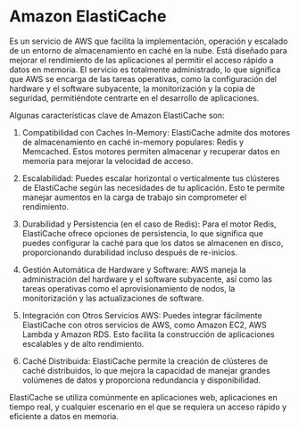 # Amazon ElastiCache

Es un servicio de AWS que facilita la implementación, operación y escalado de un entorno de almacenamiento en caché en la nube. Está diseñado para mejorar el rendimiento de las aplicaciones al permitir el acceso rápido a datos en memoria. El servicio es totalmente administrado, lo que significa que AWS se encarga de las tareas operativas, como la configuración del hardware y el software subyacente, la monitorización y la copia de seguridad, permitiéndote centrarte en el desarrollo de aplicaciones.

Algunas características clave de Amazon ElastiCache son:

1. Compatibilidad con Caches In-Memory: ElastiCache admite dos motores de almacenamiento en caché in-memory populares: Redis y Memcached. Estos motores permiten almacenar y recuperar datos en memoria para mejorar la velocidad de acceso.

1. Escalabilidad: Puedes escalar horizontal o verticalmente tus clústeres de ElastiCache según las necesidades de tu aplicación. Esto te permite manejar aumentos en la carga de trabajo sin comprometer el rendimiento.

1. Durabilidad y Persistencia (en el caso de Redis): Para el motor Redis, ElastiCache ofrece opciones de persistencia, lo que significa que puedes configurar la caché para que los datos se almacenen en disco, proporcionando durabilidad incluso después de re-inicios.

1. Gestión Automática de Hardware y Software: AWS maneja la administración del hardware y el software subyacente, así como las tareas operativas como el aprovisionamiento de nodos, la monitorización y las actualizaciones de software.

1. Integración con Otros Servicios AWS: Puedes integrar fácilmente ElastiCache con otros servicios de AWS, como Amazon EC2, AWS Lambda y Amazon RDS. Esto facilita la construcción de aplicaciones escalables y de alto rendimiento.

1. Caché Distribuida: ElastiCache permite la creación de clústeres de caché distribuidos, lo que mejora la capacidad de manejar grandes volúmenes de datos y proporciona redundancia y disponibilidad.

ElastiCache se utiliza comúnmente en aplicaciones web, aplicaciones en tiempo real, y cualquier escenario en el que se requiera un acceso rápido y eficiente a datos en memoria.
